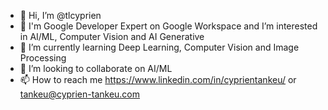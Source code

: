 - 👋 Hi, I’m @tlcyprien
- 👀 I'm Google Developer Expert on Google Workspace and I’m interested in AI/ML, Computer Vision and AI Generative
- 🌱 I’m currently learning Deep Learning, Computer Vision and Image Processing
- 💞️ I’m looking to collaborate on AI/ML 
- 📫 How to reach me https://www.linkedin.com/in/cyprientankeu/ or tankeu@cyprien-tankeu.com

<!---
tlcyprien/tlcyprien is a ✨ special ✨ repository because its `README.md` (this file) appears on your GitHub profile.
You can click the Preview link to take a look at your changes.
--->
